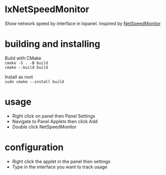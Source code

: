 # lxNetSpeedMonitor
Show network speed by interface in lxpanel. Inspired by [NetSpeedMonitor](https://netspeedmonitor.net)

# building and installing
Build with CMake  
`cmake -S . -B build`  
`cmake --build build`

Install as root  
`sudo cmake --install build`

# usage
- Right click on panel then Panel Settings
- Navigate to Panel Applets then click Add
- Double click NetSpeedMonitor

# configuration
- Right click the applet in the panel then settings
- Type in the interface you want to track usage



